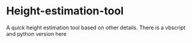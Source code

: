 # Height-estimation-tool
A quick height estimation tool based on other details.
There is a vbscript and python version here
